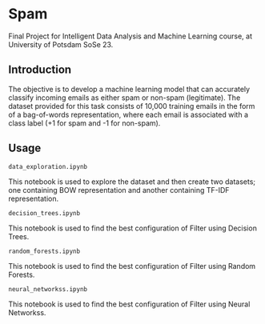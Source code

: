 # Spam
Final Project for Intelligent Data Analysis and Machine Learning course, at University of Potsdam SoSe 23.

## Introduction
The objective is to develop a machine learning model that can accurately classify incoming emails as either spam or non-spam (legitimate). The dataset provided for this task consists of 10,000 training emails in the form of a bag-of-words representation, where each email is associated with a class label (+1 for spam and -1 for non-spam).

## Usage

```
data_exploration.ipynb
```
This notebook is used to explore the dataset and then create two datasets; one containing BOW representation and another containing TF-IDF representation.

```
decision_trees.ipynb
```
This notebook is used to find the best configuration of Filter using Decision Trees.

```
random_forests.ipynb
```
This notebook is used to find the best configuration of Filter using Random Forests.

```
neural_networkss.ipynb
```
This notebook is used to find the best configuration of Filter using Neural Networkss.



